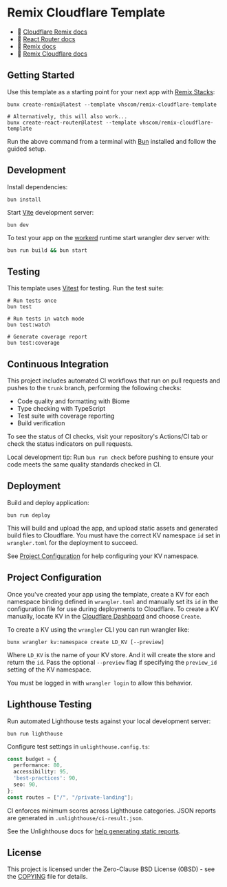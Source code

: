 # Remix Cloudflare Template

- 📖 [Cloudflare Remix docs](https://developers.cloudflare.com/pages/framework-guides/deploy-a-remix-site/)
- 📖 [React Router docs](https://reactrouter.com/home)
- 📖 [Remix docs](https://remix.run/docs)
- 📖 [Remix Cloudflare docs](https://remix.run/guides/vite#cloudflare)

## Getting Started

Use this template as a starting point for your next app with [Remix Stacks](https://remix.run/stacks):

```shell
bunx create-remix@latest --template vhscom/remix-cloudflare-template

# Alternatively, this will also work...
bunx create-react-router@latest --template vhscom/remix-cloudflare-template
```

Run the above command from a terminal with [Bun](https://bun.sh/) installed and follow the guided setup.

## Development

Install dependencies:

```shell
bun install
```

Start [Vite](https://vite.dev/) development server:

```shell
bun dev
```

To test your app on the [workerd](https://github.com/cloudflare/workerd) runtime start wrangler dev
server with:

```sh
bun run build && bun start
```

## Testing

This template uses [Vitest](https://vitest.dev) for testing. Run the test suite:

```shell
# Run tests once
bun test

# Run tests in watch mode
bun test:watch

# Generate coverage report
bun test:coverage
```

## Continuous Integration

This project includes automated CI workflows that run on pull requests and pushes to the `trunk` branch, performing the following checks:

- Code quality and formatting with Biome
- Type checking with TypeScript
- Test suite with coverage reporting
- Build verification

To see the status of CI checks, visit your repository's Actions/CI tab or check the status indicators on pull requests.

Local development tip: Run `bun run check` before pushing to ensure your code meets the same quality standards checked in CI.

## Deployment

Build and deploy application:

```shell
bun run deploy
```

This will build and upload the app, and upload static assets and generated build files to Cloudflare. You must have the correct KV namespace `id` set in `wrangler.toml` for the deployment to succeed.

See [Project Configuration](#project-configuration) for help configuring your KV namespace.

## Project Configuration

Once you've created your app using the template, create a KV for each namespace binding defined in `wrangler.toml` and manually set its `id` in the configuration file for use during deployments to Cloudflare. To create a KV manually, locate KV in the [Cloudflare Dashboard](https://dash.cloudflare.com/) and choose `Create`.

To create a KV using the `wrangler` CLI you can run wrangler like:

```shell
bunx wrangler kv:namespace create LD_KV [--preview]
```

Where `LD_KV` is the name of your KV store. And it will create the store and return the `id`. Pass the optional `--preview` flag if specifying the `preview_id` setting of the KV namespace.

You must be logged in with `wrangler login` to allow this behavior.

## Lighthouse Testing

Run automated Lighthouse tests against your local development server:

```shell
bun run lighthouse
```

Configure test settings in `unlighthouse.config.ts`:

```typescript
const budget = {
  performance: 80,
  accessibility: 95,
  'best-practices': 90,
  seo: 90,
};
const routes = ["/", "/private-landing"];
```

CI enforces minimum scores across Lighthouse categories. JSON reports are generated in `.unlighthouse/ci-result.json`.

See the Unlighthouse docs for [help generating static reports](https://unlighthouse.dev/guide/guides/generating-static-reports).

## License

This project is licensed under the Zero-Clause BSD License (0BSD) - see the [COPYING](COPYING) file for details.
